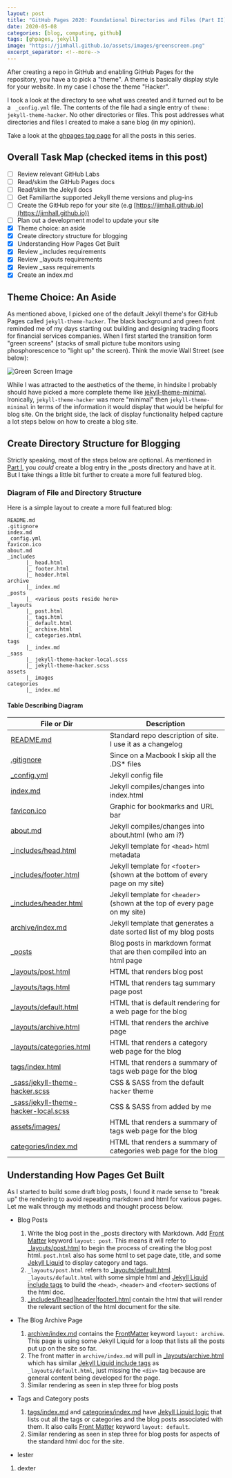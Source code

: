 ```yaml
---
layout: post
title: "GitHub Pages 2020: Foundational Directories and Files (Part II)"
date: 2020-05-08
categories: [blog, computing, github]
tags: [ghpages, jekyll]
image: "https://jimhall.github.io/assets/images/greenscreen.png"
excerpt_separator: <!--more-->
---
```


After creating a repo in GitHub and enabling GitHub Pages for the repository,
you have a to pick a "theme". A theme is basically display style for your
website. In my case I chose the theme "Hacker".

<!--more-->

I took a look at the directory to see what was created and it turned out to be
a ``` _config.yml``` file. The contents of the file had a single entry of ```theme:
jekyll-theme-hacker```. No other directories or files. This post addresses
what directories and files I created to make a sane blog (in my opinion).

Take a look at the [ghpages tag page](https://jimhall.github.io/tags/ghpages)
for all the posts in this series.

## Overall Task Map (checked items in this post)

- [ ] Review relevant GitHub Labs
- [ ] Read/skim the GitHub Pages docs
- [ ] Read/skim the Jekyll docs
- [ ] Get Familiarthe supported Jekyll theme versions and plug-ins
- [ ] Create the GitHub repo for your site (e.g [https://jimhall.github.io](https://jimhall.github.io))
- [ ] Plan out a development model to update your site
- [x] Theme choice: an aside
- [x] Create directory structure for blogging
- [x] Understanding How Pages Get Built
- [x] Review _includes requirements
- [x] Review _layouts requirements
- [x] Review _sass requirements
- [x] Create an index.md

## Theme Choice: An Aside

As mentioned above, I picked one of the default Jekyll theme's for GitHub
Pages called `jekyll-theme-hacker`. The black background and green font
reminded me of my days starting out building and designing trading floors for
financial services companies. When I first started the transition form "green
screens" (stacks of small picture tube monitors using phosphorescence to
"light up" the screen). Think the movie Wall Street (see below):

![Green Screen Image](https://jimhall.github.io/assets/images/greenscreen.png)

While I was attracted to the aesthetics of the theme, in hindsite I probably
should have picked a more complete theme like
[jekyll-theme-minimal](https://rubygems.org/gems/jekyll-theme-minimal).
Ironically, `jekyll-theme-hacker` was more "minimal" then
`jekyll-theme-minimal` in terms of the information it would display that would
be helpful for blog site. On the bright side, the lack of display
functionality helped capture a lot steps below on how to create a blog site.

## Create Directory Structure for Blogging

Strictly speaking, most of the steps below are optional. As mentioned in
[Part I](https://jimhall.github.io/blog/computing/2020/05/04/github-pages-part-one.html),
you _could_ create a blog entry in the _posts directory and have at it. But I
take things a little bit further to create a more full featured blog.

### Diagram of File and Directory Structure

Here is a simple layout to create a more full featured blog:

```
README.md
.gitignore
index.md
_config.yml
favicon.ico
about.md
_includes
      |_ head.html
      |_ footer.html
      |_ header.html
archive
      |_ index.md
_posts
      |_ <various posts reside here>
_layouts
      |_ post.html
      |_ tags.html
      |_ default.html
      |_ archive.html
      |_ categories.html
tags
      |_ index.md
_sass
      |_ jekyll-theme-hacker-local.scss
      |_ jekyll-theme-hacker.scss
assets
      |_ images
categories
      |_ index.md
```

#### Table Describing Diagram

| File or Dir | Description                                                |
| ----------- | --------------                                             |
| [README.md](https://github.com/jimhall/jimhall.github.io/blob/master/README.md)     | Standard repo description of site. I use it as a changelog  |
| [.gitignore](https://github.com/jimhall/jimhall.github.io/blob/master/.gitignore)   | Since on a Macbook I skip all the .DS* files                |
| [_config.yml](https://github.com/jimhall/jimhall.github.io/blob/master/_config.yml) | Jekyll config file                                          |
| [index.md](https://github.com/jimhall/jimhall.github.io/blob/master/index.md)       | Jekyll compiles/changes into index.html                     |
| [favicon.ico](https://github.com/jimhall/jimhall.github.io/blob/master/favicon.ico) | Graphic for bookmarks and URL bar                           |
| [about.md](https://github.com/jimhall/jimhall.github.io/blob/master/about.md)       | Jekyll compiles/changes into about.html (who am i?)         |
| [_includes/head.html](https://github.com/jimhall/jimhall.github.io/blob/master/_includes/head.html) | Jekyll template for `<head>` html metadata |
| [_includes/footer.html](https://github.com/jimhall/jimhall.github.io/blob/master/_includes/footer.html) | Jekyll template for `<footer>` (shown at the bottom of every page on my site) |
| [_includes/header.html](https://github.com/jimhall/jimhall.github.io/blob/master/_includes/header.html) | Jekyll template for `<header>` (shown at the top of every page on my site) |
| [ archive/index.md](https://github.com/jimhall/jimhall.github.io/blob/master/archive/index.md) | Jekyll template that generates a date sorted list of my blog posts |
| [_posts](https://github.com/jimhall/jimhall.github.io/blob/master/_posts) | Blog posts in markdown format that are then compiled into an html page |
| [_layouts/post.html](https://github.com/jimhall/jimhall.github.io/blob/master/_layouts/post.html) | HTML that renders blog post |
| [_layouts/tags.html](https://github.com/jimhall/jimhall.github.io/blob/master/_layouts/tags.html) | HTML that renders tag summary page post |
| [_layouts/default.html](https://github.com/jimhall/jimhall.github.io/blob/master/_layouts/default.html) | HTML that is default rendering for a web page for the blog |
| [_layouts/archive.html](https://github.com/jimhall/jimhall.github.io/blob/master/_layouts/archive.html) | HTML that renders the archive page |
| [_layouts/categories.html](https://github.com/jimhall/jimhall.github.io/blob/master/_layouts/categories.html) | HTML that renders a category web page for the blog |
| [tags/index.html](https://github.com/jimhall/jimhall.github.io/blob/master/tags/index.html) | HTML that renders a summary of tags web page for the blog |
| [_sass/jekyll-theme-hacker.scss](https://github.com/jimhall/jimhall.github.io/blob/master/_sass/jekyll-theme-hacker.scss) | CSS & SASS from the default ```hacker``` theme |
| [_sass/jekyll-theme-hacker-local.scss](https://github.com/jimhall/jimhall.github.io/blob/master/_sass/jekyll-theme-hacker-local.scss) | CSS & SASS from added by me |
| [assets/images/](https://github.com/jimhall/jimhall.github.io/blob/master/assets/images/) | HTML that renders a summary of tags web page for the blog | 
| [categories/index.md](https://github.com/jimhall/jimhall.github.io/blob/master/categories/index.md) | HTML that renders a summary of categories web page for the blog |

## Understanding How Pages Get Built

As I started to build some draft blog posts, I found it made sense to "break
up" the rendering to avoid repeating markdown and html for various pages. Let
me walk through my methods and thought process below.

- Blog Posts
  1. Write the blog post in the _posts directory with Markdown. Add [Front
  Matter](https://jekyllrb.com/docs/front-matter/) keyword ```layout: post```.
  This means it will refer to
  [_layouts/post.html](https://github.com/jimhall/jimhall.github.io/blob/master/_layouts/post.html)
  to begin the process of creating the blog post html. ```post.html``` also
  has some html to set page date, title, and some [Jekyll
  Liquid](https://jekyllrb.com/docs/liquid/) to display category and tags.
  2. ```_layouts/post.html``` refers to
  [_layouts/default.html](https://github.com/jimhall/jimhall.github.io/blob/master/_layouts/default.html).
  ```_layouts/default.html``` with some simple html and [Jekyll Liquid include
  tags](https://jekyllrb.com/docs/includes/) to build the ```<head>```,
  ```<header>``` and ```<footer>``` sections of the html doc. 
  3.  [_includes/[head|header|footer].html](https://github.com/jimhall/jimhall.github.io/blob/master/_includes) contain the html that will
  render the relevant section of the html document for the site.
- The Blog Archive Page
  1. [archive/index.md](https://github.com/jimhall/jimhall.github.io/blob/master/archive)
  contains the [FrontMatter](https://jekyllrb.com/docs/front-matter/) keyword
  ```layout: archive```. This page is using some Jekyll Liquid for a loop that lists
  all the posts put up on the site so far.
  2. The front matter in ```archive/index.md``` will pull in
  [_layouts/archive.html](https://github.com/jimhall/jimhall.github.io/blob/master/_layouts/archive.html)
  which has similar [Jekyll Liquid include
  tags](https://jekyllrb.com/docs/includes/) as ```_layouts/default.html```,
  just missing the ```<div>``` tag because are general content being developed
  for the page.
  3. Similar rendering as seen in step three for blog posts
- Tags and Category posts
  1.  [tags/index.md](https://github.com/jimhall/jimhall.github.io/blob/master/tags) and
  [categories/index.md](https://github.com/jimhall/jimhall.github.io/blob/master/categories)
  have [Jekyll Liquid logic](https://jekyllrb.com/docs/liquid/) that lists out
  all the tags or categories and the blog posts associated with them. It also
  calls [Front Matter](https://jekyllrb.com/docs/front-matter/) keyword ```layout:
  default```. 
  2. Similar rendering as seen in step three for blog posts for aspects of the
  standard html doc for the site.


- lester

1. dexter
